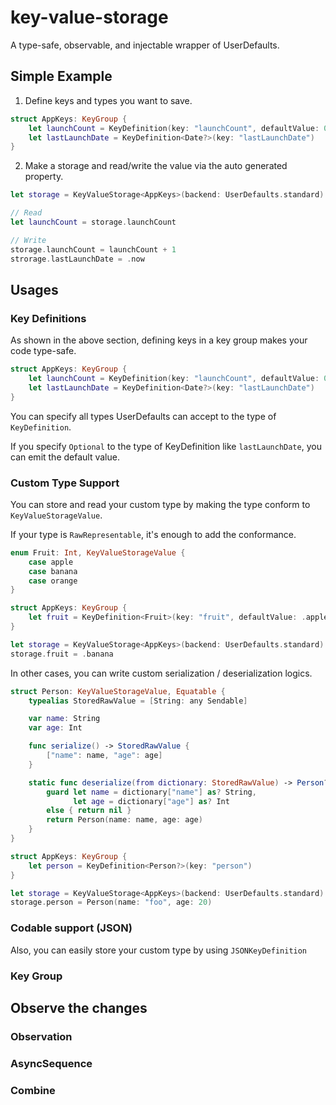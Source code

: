 # key-value-storage
A type-safe, observable, and injectable wrapper of UserDefaults.

## Simple Example
1. Define keys and types you want to save.

```swift
struct AppKeys: KeyGroup {
    let launchCount = KeyDefinition(key: "launchCount", defaultValue: 0)
    let lastLaunchDate = KeyDefinition<Date?>(key: "lastLaunchDate")
}
```

2. Make a storage and read/write the value via the auto generated property.

```swift
let storage = KeyValueStorage<AppKeys>(backend: UserDefaults.standard)

// Read
let launchCount = storage.launchCount 

// Write
storage.launchCount = launchCount + 1
strorage.lastLaunchDate = .now
```

## Usages
### Key Definitions
As shown in the above section, defining keys in a key group makes your code type-safe.
```swift
struct AppKeys: KeyGroup {
    let launchCount = KeyDefinition(key: "launchCount", defaultValue: 0)
    let lastLaunchDate = KeyDefinition<Date?>(key: "lastLaunchDate")
}
```

You can specify all types UserDefaults can accept to the type of `KeyDefinition`.

If you specify `Optional` to the type of KeyDefinition like `lastLaunchDate`, you can emit the default value.

### Custom Type Support
You can store and read your custom type by making the type conform to `KeyValueStorageValue`.


If your type is `RawRepresentable`, it's enough to add the conformance.
```swift
enum Fruit: Int, KeyValueStorageValue {
    case apple
    case banana
    case orange
}

struct AppKeys: KeyGroup {
    let fruit = KeyDefinition<Fruit>(key: "fruit", defaultValue: .apple)
}

let storage = KeyValueStorage<AppKeys>(backend: UserDefaults.standard)
storage.fruit = .banana
```

In other cases, you can write custom serialization / deserialization logics.
```swift
struct Person: KeyValueStorageValue, Equatable {
    typealias StoredRawValue = [String: any Sendable]

    var name: String
    var age: Int

    func serialize() -> StoredRawValue {
        ["name": name, "age": age]
    }

    static func deserialize(from dictionary: StoredRawValue) -> Person? {
        guard let name = dictionary["name"] as? String,
              let age = dictionary["age"] as? Int
        else { return nil }
        return Person(name: name, age: age)
    }
}

struct AppKeys: KeyGroup {
    let person = KeyDefinition<Person?>(key: "person")
}

let storage = KeyValueStorage<AppKeys>(backend: UserDefaults.standard)
storage.person = Person(name: "foo", age: 20)   
```

### Codable support (JSON)
Also, you can easily store your custom type by using `JSONKeyDefinition`

### Key Group

## Observe the changes
### Observation
### AsyncSequence
### Combine
